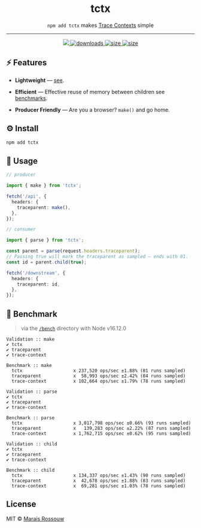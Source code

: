 <div align="center">
    <h1>tctx</h1>
	<p><code>npm add tctx</code> makes <a href="https://www.w3.org/TR/trace-context/">Trace Contexts</a> simple</p>
	<hr />
	<div>
		<a href="https://github.com/maraisr/tctx/actions/workflows/ci.yml">
			<img src="https://github.com/maraisr/tctx/actions/workflows/ci.yml/badge.svg"/>
		</a>
		<a href="https://npm-stat.com/charts.html?package=tctx">
			<img src="https://badgen.net/npm/dm/tctx?labelColor=black&color=black" alt="downloads"/>
		</a>
		<a href="https://packagephobia.com/result?p=tctx">
			<img src="https://badgen.net/packagephobia/install/tctx?labelColor=black&color=black" alt="size"/>
		</a>
		<a href="https://bundlephobia.com/result?p=tctx">
			<img src="https://badgen.net/bundlephobia/minzip/tctx?labelColor=black&color=black" alt="size"/>
		</a>
	</div>
</div>

## ⚡ Features

- **Lightweight** — [see](https://npm.anvaka.com/#/view/2d/tctx).

- **Efficient** — Effective reuse of memory between children see [benchmarks](#-benchmark).

- **Producer Friendly** — Are you a browser? `make()` and go home.

## ⚙️ Install

```sh
npm add tctx
```

## 🚀 Usage

```ts
// producer

import { make } from 'tctx';

fetch('/api', {
  headers: {
    traceparent: make(),
  },
});

// consumer

import { parse } from 'tctx';

const parent = parse(request.headers.traceparent);
// Passing true will mark the traceparent as sampled — ends with 01.
const id = parent.child(true);

fetch('/downstream', {
  headers: {
    traceparent: id,
  },
});
```

## 💨 Benchmark

> via the [`/bench`](/bench) directory with Node v16.12.0

```
Validation :: make
✔ tctx
✔ traceparent
✔ trace-context

Benchmark :: make
  tctx                   x 237,520 ops/sec ±1.88% (81 runs sampled)
  traceparent            x  58,993 ops/sec ±2.42% (84 runs sampled)
  trace-context          x 102,664 ops/sec ±1.79% (78 runs sampled)

Validation :: parse
✔ tctx
✔ traceparent
✔ trace-context

Benchmark :: parse
  tctx                   x 3,017,798 ops/sec ±0.66% (93 runs sampled)
  traceparent            x   139,283 ops/sec ±2.22% (87 runs sampled)
  trace-context          x 1,762,715 ops/sec ±0.62% (95 runs sampled)

Validation :: child
✔ tctx
✔ traceparent
✔ trace-context

Benchmark :: child
  tctx                   x 134,337 ops/sec ±1.43% (90 runs sampled)
  traceparent            x  42,678 ops/sec ±1.88% (83 runs sampled)
  trace-context          x  69,281 ops/sec ±1.03% (78 runs sampled)
```

## License

MIT © [Marais Rossouw](https://marais.io)
